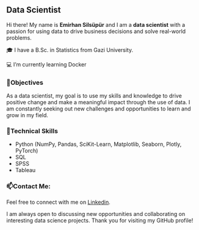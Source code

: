 ## Data Scientist


Hi there! My name is **Emirhan Silsüpür** and I am a **data scientist** with a passion for using data to drive business decisions and solve real-world problems.

🎓 I have a B.Sc. in Statistics from Gazi University.

💻 I’m currently learning Docker


### 🎯Objectives


As a data scientist, my goal is to use my skills and knowledge to drive positive change and make a meaningful impact through the use of data. I am constantly seeking out new challenges and opportunities to learn and grow in my field.


### 🧰Technical Skills

- Python (NumPy, Pandas, SciKit-Learn, Matplotlib, Seaborn, Plotly, PyTorch)
- SQL
- SPSS
- Tableau


### 📫Contact Me:

Feel free to connect with me on [Linkedin](https://www.linkedin.com/in/emirhansilsupur/).

I am always open to discussing new opportunities and collaborating on interesting data science projects. Thank you for visiting my GitHub profile!


